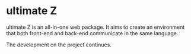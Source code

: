 # ultimate Z
ultimate Z is an all-in-one web package. It aims to create an environment that both front-end and back-end communicate in the same language.

The development on the project continues.
